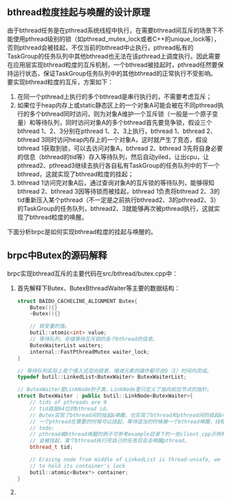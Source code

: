 ## bthread粒度挂起与唤醒的设计原理
由于bthread任务是在pthread系统线程中执行，在需要bthread间互斥的场景下不能使用pthread级别的锁（如pthread_mutex_lock或者C++的unique_lock等），否则pthread会被挂起，不仅当前的bthread中止执行，pthread私有的TaskGroup的任务队列中其他bthread也无法在该pthread上调度执行。因此需要在应用层实现bthread粒度的互斥机制，一个bthread被挂起时，pthread任然要保持运行状态，保证TaskGroup任务队列中的其他bthread的正常执行不受影响。
要实现bthread粒度的互斥，方案如下：
1. 在同一个pthread上执行的多个bthread是串行执行的，不需要考虑互斥；
2. 如果位于heap内存上或static静态区上的一个对象A可能会被在不同pthread执行的多个bthread同时访问，则为对象A维护一个互斥锁（一般是一个原子变量）和等待队列，同时访问对象A的多个bthread首先要竞争锁，假设三个bthread 1、2、3分别在pthread 1、2、3上执行，bthread 1、bthread 2、bthread 3同时访问heap内存上的一个对象A，这时就产生了竞态，假设bthread 1获取到锁，可以去访问对象A，bthread 2、bthread 3先将自身必要的信息（bthread的tid等）存入等待队列，然后自动yiled，让出cpu，让pthread2、pthread3继续去执行各自私有TaskGroup的任务队列中的下一个bthread，这就实现了bthread粒度的挂起；
3. bthread 1访问完对象A后，通过查询对象A的互斥锁的等待队列，能够得知bthread 2、bthread 3因等待锁而被挂起，bthread 1负责将bthread 2、3的tid重新压入某个pthread（不一定是之前执行bthread2、3的pthread2、3）的TaskGroup的任务队列，bthread2、3就能够再次被pthread执行，这就实现了bthread粒度的唤醒。

下面分析brpc是如何实现bthread粒度的挂起与唤醒的。

## brpc中Butex的源码解释
brpc实现bthread互斥的主要代码在src/bthread/butex.cpp中：
1. 首先解释下Butex、ButexBthreadWaiter等主要的数据结构：
   ```cpp
   struct BAIDU_CACHELINE_ALIGNMENT Butex{
       Butex(){}
       ~Butex(){}

       // 锁变量的值。
       butil::atomic<int> value;
       // 等待队列，存储等待互斥锁的各个bthread的信息。
       ButexWaiterList waiters;
       internal::FastPthreadMutex waiter_lock;
   }
   ```
   ```cpp
   // 等待队列实际上是个侵入式双向链表，增减元素的操作都可在O（1）时间内完成。
   typedef butil::LinkedList<ButexWaiter> ButexWaiterList;
   ```
   ```cpp
   // ButexWaiter是LinkNode的子类，LinkNode里只定义了指向前后节点的指针。
   struct ButexWaiter : public butil::LinkNode<ButexWaiter>{
       // tids of pthreads are 0
       // tid就是64位的bthread id。
       // Butex实现了bthread间的挂起&唤醒，也实现了bthread和pthread间的挂起&唤醒，
       // 一个pthread在需要的时候可以挂起，等待适当的时候被一个bthread唤醒，线程挂起不需要tid，填0即可。
       // todo:
       // pthread被bthread唤醒的例子可参考example目录下的一些client.cpp示例程序，执行main函数的pthread
       // 会被挂起，某个bthread执行完自己的任务后会去唤醒pthread。
       bthread_t tid;

       // Erasing node from middle of LinkedList is thread-unsafe, we need
       // to hold its container's lock
       butil::atomic<Butex*> container;
   }
   ```
2. 